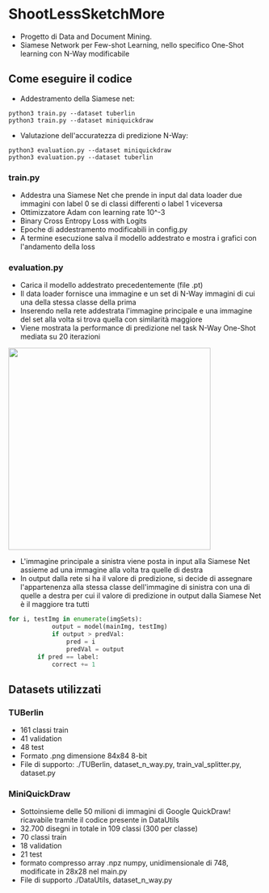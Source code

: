 # ShootLessSketchMore
* Progetto di Data and Document Mining. 
* Siamese Network per Few-shot Learning, nello specifico One-Shot learning con N-Way modificabile



## Come eseguire il codice
* Addestramento della Siamese net:
``` shell
python3 train.py --dataset tuberlin
python3 train.py --dataset miniquickdraw
```
* Valutazione dell'accuratezza di predizione N-Way:
```shell
python3 evaluation.py --dataset miniquickdraw
python3 evaluation.py --dataset tuberlin

````
### train.py
* Addestra una Siamese Net che prende in input dal data loader due immagini con label 0 se di classi differenti o label 1 viceversa
* Ottimizzatore Adam con learning rate 10^-3
* Binary Cross Entropy Loss with Logits
* Epoche di addestramento modificabili in config.py
* A termine esecuzione salva il modello addestrato e mostra i grafici con l'andamento della loss

### evaluation.py
* Carica il modello addestrato precedentemente (file .pt)
* Il data loader fornisce una immagine e un set di N-Way immagini di cui una della stessa classe della prima 
* Inserendo nella rete addestrata l'immagine principale e una immagine del set alla volta si trova quella con similarità maggiore
* Viene mostrata la performance di predizione nel task N-Way One-Shot mediata su 20 iterazioni

<img src="https://github.com/edoardore/ShootLessSketchMore/blob/main/fewShotExample.PNG" width="400">

* L'immagine principale a sinistra viene posta in input alla Siamese Net assieme ad una immagine alla volta tra quelle di destra
* In output dalla rete si ha il valore di predizione, si decide di assegnare l'appartenenza alla stessa classe dell'immagine di sinistra con una di quelle a destra per cui il valore di predizione in output dalla Siamese Net è il maggiore tra tutti
```python
for i, testImg in enumerate(imgSets):
            output = model(mainImg, testImg)
            if output > predVal:
                pred = i
                predVal = output
        if pred == label:
            correct += 1
```
## Datasets utilizzati
### TUBerlin 
* 161 classi train
* 41 validation
* 48 test
* Formato .png dimensione 84x84 8-bit
* File di supporto: ./TUBerlin, dataset_n_way.py, train_val_splitter.py, dataset.py

### MiniQuickDraw
* Sottoinsieme delle 50 milioni di immagini di Google QuickDraw! ricavabile tramite il codice presente in DataUtils
* 32.700 disegni in totale in 109 classi (300 per classe)
* 70 classi train
* 18 validation
* 21 test
* formato compresso array .npz numpy, unidimensionale di 748, modificate in 28x28 nel main.py
* File di supporto ./DataUtils, dataset_n_way.py

